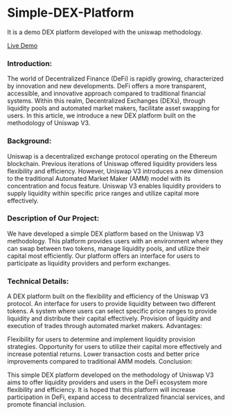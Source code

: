 # Simple-DEX-Platform

It is a demo DEX platform developed with the uniswap methodology.

[Live Demo](https://main.d1pj4qjqzqxl2g.amplifyapp.com/)

### Introduction:

The world of Decentralized Finance (DeFi) is rapidly growing, characterized by innovation and new developments. DeFi offers a more transparent, accessible, and innovative approach compared to traditional financial systems. Within this realm, Decentralized Exchanges (DEXs), through liquidity pools and automated market makers, facilitate asset swapping for users. In this article, we introduce a new DEX platform built on the methodology of Uniswap V3.

### Background:

Uniswap is a decentralized exchange protocol operating on the Ethereum blockchain. Previous iterations of Uniswap offered liquidity providers less flexibility and efficiency. However, Uniswap V3 introduces a new dimension to the traditional Automated Market Maker (AMM) model with its concentration and focus feature. Uniswap V3 enables liquidity providers to supply liquidity within specific price ranges and utilize capital more effectively.

### Description of Our Project:

We have developed a simple DEX platform based on the Uniswap V3 methodology. This platform provides users with an environment where they can swap between two tokens, manage liquidity pools, and utilize their capital most efficiently. Our platform offers an interface for users to participate as liquidity providers and perform exchanges.

### Technical Details:

A DEX platform built on the flexibility and efficiency of the Uniswap V3 protocol.
An interface for users to provide liquidity between two different tokens.
A system where users can select specific price ranges to provide liquidity and distribute their capital effectively.
Provision of liquidity and execution of trades through automated market makers.
Advantages:

Flexibility for users to determine and implement liquidity provision strategies.
Opportunity for users to utilize their capital more effectively and increase potential returns.
Lower transaction costs and better price improvements compared to traditional AMM models.
Conclusion:

This simple DEX platform developed on the methodology of Uniswap V3 aims to offer liquidity providers and users in the DeFi ecosystem more flexibility and efficiency. It is hoped that this platform will increase participation in DeFi, expand access to decentralized financial services, and promote financial inclusion.
